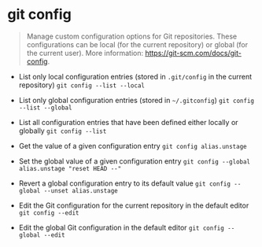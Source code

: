 # git config
> Manage custom configuration options for Git repositories.
> These configurations can be local (for the current repository) or global (for the current user).
> More information: <https://git-scm.com/docs/git-config>.

- List only local configuration entries (stored in `.git/config` in the current repository)
`git config --list --local`

- List only global configuration entries (stored in `~/.gitconfig`)
`git config --list --global`

- List all configuration entries that have been defined either locally or globally
`git config --list`

- Get the value of a given configuration entry
`git config alias.unstage`

- Set the global value of a given configuration entry
`git config --global alias.unstage "reset HEAD --"`

- Revert a global configuration entry to its default value
`git config --global --unset alias.unstage`

- Edit the Git configuration for the current repository in the default editor
`git config --edit`

- Edit the global Git configuration in the default editor
`git config --global --edit`
